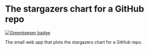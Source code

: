 # The stargazers chart for a GitHub repo

[![Greenkeeper badge](https://badges.greenkeeper.io/kbychkov/stargazers.svg)](https://greenkeeper.io/)

The small web app that plots the stargazers chart for a GitHub repo.
